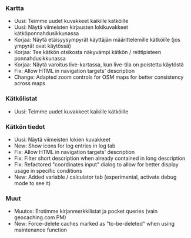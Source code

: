 ### Kartta
- Uusi: Teimme uudet kuvakkeet kaikille kätköille
- Uusi: Näytä viimeisten kirjausten lokikuvakkeet kätköponnahdusikkunassa
- Korjaa: Näytä etäisyysympyrät käyttäjän määrittelemille kätköille (jos ympyrät ovat käytössä)
- Korjaa: Tee kätkön otsikosta näkyvämpi kätkön / reittipisteen ponnahdusikkunassa
- Korjaa: Näytä varoitus live-kartassa, kun live-tila on poistettu käytöstä
- Fix: Allow HTML in navigation targets' description
- Change: Adapted zoom controls for OSM maps for better consistency across maps

### Kätkölistat
- Uusi: Teimme uudet kuvakkeet kaikille kätköille

### Kätkön tiedot
- Uusi: Näytä viimeisten lokien kuvakkeet
- New: Show icons for log entries in log tab
- Fix: Allow HTML in navigation targets' description
- Fix: Filter short description when already contained in long description
- Fix: Refactored "coordinates input" dialog to allow for better display usage in specific conditions
- New: Added variable / calculator tab (experimental, activate debug mode to see it)

### Muut
- Muutos: Erotimme kirjanmerkkilistat ja pocket queries (vain geocaching.com PM)
- New: Force-delete caches marked as "to-be-deleted" when using maintenance function
